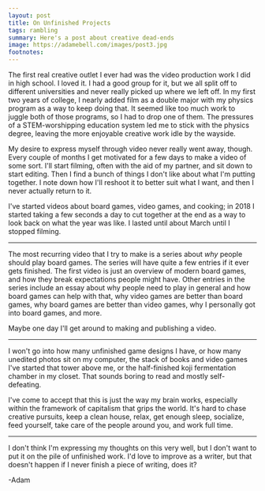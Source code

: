 ```yaml
---
layout: post
title: On Unfinished Projects
tags: rambling
summary: Here's a post about creative dead-ends
image: https://adamebell.com/images/post3.jpg
footnotes:
---
```


The first real creative outlet I ever had was the video production work I did in high school. I loved it. I had a good group for it, but we all split off to different universities and never really picked up where we left off. In my first two years of college, I nearly added film as a double major with my physics program as a way to keep doing that. It seemed like too much work to juggle both of those programs, so I had to drop one of them. The pressures of a STEM-worshipping education system led me to stick with the physics degree, leaving the more enjoyable creative work idle by the wayside.

My desire to express myself through video never really went away, though. Every couple of months I get motivated for a few days to make a video of some sort. I'll start filming, often with the aid of my partner, and sit down to start editing. Then I find a bunch of things I don't like about what I'm putting together. I note down how I'll reshoot it to better suit what I want, and then I never actually return to it.

I've started videos about board games, video games, and cooking; in 2018 I started taking a few seconds a day to cut together at the end as a way to look back on what the year was like. I lasted until about March until I stopped filming.

***

The most recurring video that I try to make is a series about *why* people should play board games. The series will have quite a few entries if it ever gets finished. The first video is just an overview of modern board games, and how they break expectations people might have. Other entries in the series include an essay about why people need to play in general and how board games can help with that, why video games are better than board games, why board games are better than video games, why I personally got into board games, and more. 

Maybe one day I'll get around to making and publishing a video.

***

I won't go into how many unfinished game designs I have, or how many unedited photos sit on my computer, the stack of books and video games I've started that tower above me, or the half-finished koji fermentation chamber in my closet. That sounds boring to read and mostly self-defeating. 

I've come to accept that this is just the way my brain works, especially within the framework of capitalism that grips the world. It's hard to chase creative pursuits, keep a clean house, relax, get enough sleep, socialize, feed yourself, take care of the people around you, and work full time. 

***

I don't think I'm expressing my thoughts on this very well, but I don't want to put it on the pile of unfinished work. I'd love to improve as a writer, but that doesn't happen if I never finish a piece of writing, does it?


-Adam